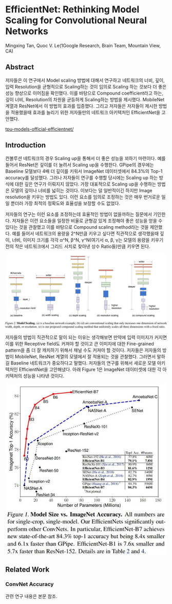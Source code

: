 # EfficientNet: Rethinking Model Scaling for Convolutional Neural Networks

Mingxing Tan, Quoc V. Le(1Google Research, Brain Team, Mountain View, CA)



## Abstract

저자들은 이 연구에서 Model scaling 방법에 대해서 연구하고 네트워크의 너비, 깊이, 입력 Resolution을 균형적으로 Scaling하는 것이 임의로 Scaling 하는 것보다 더 좋은 성능 향상으로 이어짐을 확인했다. 이를 바탕으로 Compound coefficient라고 하는, 깊이 너비, Resolution의 차원을 균등하게 Scaling하는 방법을 제시했다. MobileNet 계열과 ResNet에서 이 방법의 효과를 입증했다.  그리고 저자들은 저자들이 제시한 방법을 적용했을때 효과를 늘리기 위한 저자들만의 네트워크 아키텍처인 EfficientNet을 고안했다.

[tpu-models-official-efficientnet/]( https://github.com/tensorflow/tpu/tree/master/models/official/efficientnet)



## Introduction

컨볼루션 네트워크의 경우 Scaling up을 통해서 더 좋은 성능을 꾀하기 마련이다. 예를 들어서 ResNet은 깊이를 더 늘려서 Scaling up을 수행한다. GPipe의 경우에는 Baseline 모델보다 4배 더 깊이를 키워서 ImageNet 데이터셋에서 84.3%의 Top-1 accuracy를 달성했다. 그러나 저자들이 연구를 수행할 당시에는 Scaling up 하는 방식에 대한 깊은 연구가 이뤄지지 않았다. 가장 대표적으로 Scaling up을 수행하는 방법은 모델의 깊이나 너비를 넓히는 것이다. 이보다는 덜 일반적이긴 하지만 Image resolution을 키우는 방법도 있다. 이런 요소를 임의로 조정하는 것은 매우 번거로운 일일 뿐더러 가장 최적의 정확도와 효율성을 보장할 수도 없었다. 

저자들의 연구는 이런 요소를 조정하는데 효율적인 방법이 없을까하는 질문에서 기인한다. 저자들은 이런 요소들을 일정한 비율로 균형감 있게 조정해야 좋은 성능을 얻을 수 있다는 것을 관찰했고 이를 바탕으로 Compound scaling method라는 것을 제안했다. 예를 들어서 네트워크의 용량을 2^N만큼 키우고 싶다면 직관적으로 생각했을때 깊이, 너비, 이미지 크기를 각각 α^N, β^N, γ^N(여기서 α, β, γ는 모델의 용량을 키우기 전의 작은 네트워크에서 그리드 서치로 찾아낸 상수 Ratio들)만큼 키우면 된다. 

![](./Figure/EfficientNet_Rethinking_Model_Scaling_for_Convolutional_Neural_Networks1.JPG)

저자들의 방법이 직관적으로 말이 되는 이유는 생각해보면 만약에 입력 이미지가 커지면 이를 위한 Receptive field도 커져야 할 것이고 큰 이미지에 대한 Fine-grained pattern을 좀 더 잘 캐치하기 위해서 채널 수도 커져야 할 것이다. 저자들은 저자들의 방법이 MobileNet, ResNet 계열의 모델에서 잘 적용되는 것을 관찰했다. 그러면서 말하길 Baseline 네트워크가 중요하다고 말했다. 저자들의 연구를 위해서 새로운 모델 아키텍처인 EfficientNet을 고안해냈다. 아래 Figure 1은 ImageNet 데이터셋에 대한 각 아키텍처의 성능을 나타낸 것이다. 

![](./Figure/EfficientNet_Rethinking_Model_Scaling_for_Convolutional_Neural_Networks2.JPG)



## Related Work

### ConvNet Accuracy

관련 연구 내용은 본문 참조. 